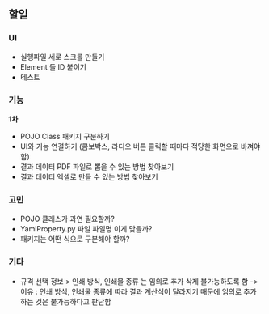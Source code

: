 ## 할일

### UI

- 실행파일 세로 스크롤 만들기
- Element 들 ID 붙이기
- 테스트


### 기능

**1차**

- POJO Class 패키지 구분하기
- UI와 기능 연결하기 (콤보박스, 라디오 버튼 클릭할 때마다 적당한 화면으로 바껴야 함)
- 결과 데이터 PDF 파일로 뽑을 수 있는 방법 찾아보기
- 결과 데이터 엑셀로 만들 수 있는 방법 찾아보기


### 고민

- POJO 클래스가 과연 필요할까?
- YamlProperty.py 파일 파일명 이게 맞을까?
- 패키지는 어떤 식으로 구분해야 할까?


### 기타

- 규격 선택 정보 > 인쇄 방식, 인쇄물 종류 는 임의로 추가 삭제 불가능하도록 함
    -> 이유 : 인쇄 방식, 인쇄물 종류에 따라 결과 계산식이 달라지기 때문에 임의로 추가하는 것은 불가능하다고 판단함